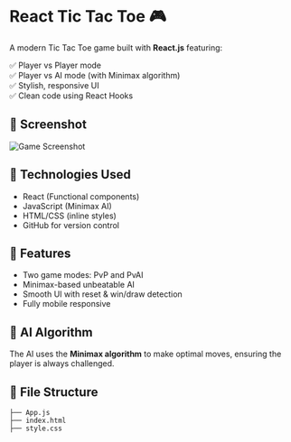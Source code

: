 # React Tic Tac Toe 🎮

A modern Tic Tac Toe game built with **React.js** featuring:

✅ Player vs Player mode  
✅ Player vs AI mode (with Minimax algorithm)  
✅ Stylish, responsive UI  
✅ Clean code using React Hooks

## 📸 Screenshot

![Game Screenshot](https://via.placeholder.com/800x400.png?text=Tic+Tac+Toe+React+Game)

## 🔧 Technologies Used

- React (Functional components)
- JavaScript (Minimax AI)
- HTML/CSS (inline styles)
- GitHub for version control

## 🚀 Features

- Two game modes: PvP and PvAI
- Minimax-based unbeatable AI
- Smooth UI with reset & win/draw detection
- Fully mobile responsive

## 🧠 AI Algorithm

The AI uses the **Minimax algorithm** to make optimal moves, ensuring the player is always challenged.

## 📂 File Structure

```plaintext
├── App.js
├── index.html
├── style.css
